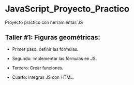 # JavaScript_Proyecto_Practico
Proyecto practico con herramientas JS

## Taller #1: Figuras geométricas:

- Primer paso: definir las fórmulas.

- Segundo: Implementar las fórmulas en JS.

- Tercero: Crear funciones.

- Cuarto: Integras JS con HTML.